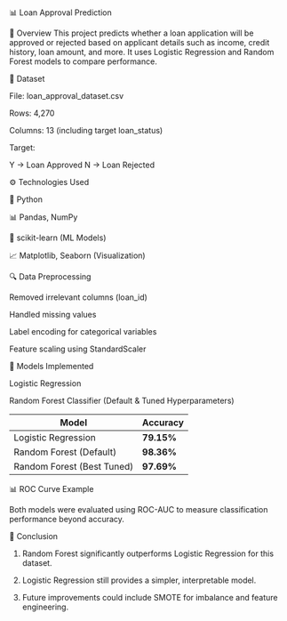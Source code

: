 📊 Loan Approval Prediction

📌 Overview
This project predicts whether a loan application will be approved or rejected based on applicant details such as income, credit history, loan amount, and more.
It uses Logistic Regression and Random Forest models to compare performance.

📂 Dataset

File: loan_approval_dataset.csv

Rows: 4,270

Columns: 13 (including target loan_status)

Target:

Y → Loan Approved
N → Loan Rejected

⚙️ Technologies Used

🐍 Python

📊 Pandas, NumPy

🤖 scikit-learn (ML Models)

📈 Matplotlib, Seaborn (Visualization)

🔍 Data Preprocessing

Removed irrelevant columns (loan_id)

Handled missing values

Label encoding for categorical variables

Feature scaling using StandardScaler

🤖 Models Implemented

Logistic Regression

Random Forest Classifier (Default & Tuned Hyperparameters)

| Model                      | Accuracy   |
| -------------------------- | ---------- |
| Logistic Regression        | **79.15%** |
| Random Forest (Default)    | **98.36%** |
| Random Forest (Best Tuned) | **97.69%** |

📊 ROC Curve Example

Both models were evaluated using ROC-AUC to measure classification performance beyond accuracy.

📌 Conclusion

1. Random Forest significantly outperforms Logistic Regression for this dataset.

2. Logistic Regression still provides a simpler, interpretable model.

3. Future improvements could include SMOTE for imbalance and feature engineering.

